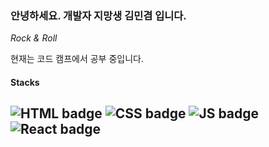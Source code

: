 ### 안녕하세요. 개발자 지망생 김민겸 입니다.

*Rock & Roll*

현재는 코드 캠프에서 공부 중입니다.

#### Stacks
![HTML badge](https://img.shields.io/badge/-HTML-orange)
![CSS badge](https://img.shields.io/badge/-CSS-blue)
![JS badge](https://img.shields.io/badge/-JavaScript-yellow)
![React badge](https://img.shields.io/badge/-React-9cf)
---

